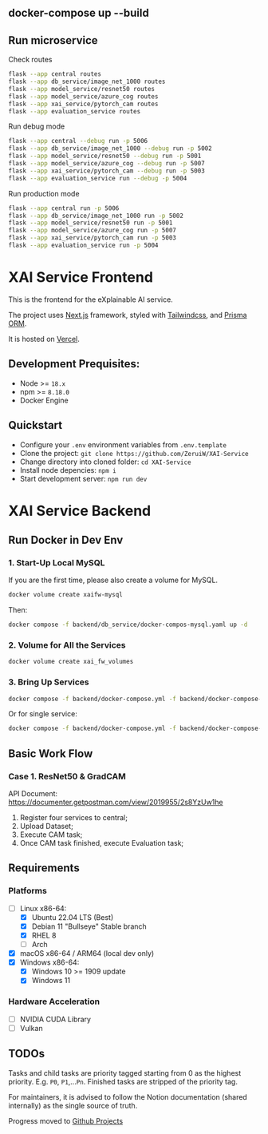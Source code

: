 ## docker-compose up --build

## Run microservice
Check routes

```bash
flask --app central routes
flask --app db_service/image_net_1000 routes
flask --app model_service/resnet50 routes
flask --app model_service/azure_cog routes
flask --app xai_service/pytorch_cam routes
flask --app evaluation_service routes
```

Run debug mode

```bash
flask --app central --debug run -p 5006
flask --app db_service/image_net_1000 --debug run -p 5002
flask --app model_service/resnet50 --debug run -p 5001
flask --app model_service/azure_cog --debug run -p 5007
flask --app xai_service/pytorch_cam --debug run -p 5003
flask --app evaluation_service run --debug -p 5004
```

Run production mode

```bash
flask --app central run -p 5006
flask --app db_service/image_net_1000 run -p 5002
flask --app model_service/resnet50 run -p 5001
flask --app model_service/azure_cog run -p 5007
flask --app xai_service/pytorch_cam run -p 5003
flask --app evaluation_service run -p 5004
```

# XAI Service Frontend

This is the frontend for the eXplainable AI service.

The project uses [Next.js](https://nextjs.org) framework, styled with [Tailwindcss](https://tailwindcss.com), and [Prisma ORM](https://prisma.io).

It is hosted on [Vercel](https://vercel.com).

## Development Prequisites:

-   Node >= `18.x`
-   npm >= `8.18.0`
-   Docker Engine

## Quickstart

-   Configure your `.env` environment variables from `.env.template`
-   Clone the project: `git clone https://github.com/ZeruiW/XAI-Service`
-   Change directory into cloned folder: `cd XAI-Service`
-   Install node depencies: `npm i`
-   Start development server: `npm run dev`

# XAI Service Backend

## Run Docker in Dev Env

### 1. Start-Up Local MySQL

If you are the first time, please also create a volume for MySQL.

``` bash
docker volume create xaifw-mysql
```

Then:

``` bash
docker compose -f backend/db_service/docker-compos-mysql.yaml up -d
```

### 2. Volume for All the Services

``` bash
docker volume create xai_fw_volumes
```

### 3. Bring Up Services

```bash
docker compose -f backend/docker-compose.yml -f backend/docker-compose-dev.yml up --build
```

Or for single service:

```bash
docker compose -f backend/docker-compose.yml -f backend/docker-compose-dev.yml up [service_name] --build
```



## Basic Work Flow

### Case 1. ResNet50 & GradCAM

API Document: https://documenter.getpostman.com/view/2019955/2s8YzUw1he

1. Register four services to central;
2. Upload Dataset;
3. Execute CAM task;
4. Once CAM task finished, execute Evaluation task;





## Requirements

### Platforms

-   [ ] Linux x86-64:
    -   [x] Ubuntu 22.04 LTS (Best)
    -   [x] Debian 11 "Bullseye" Stable branch
    -   [x] RHEL 8
    -   [ ] Arch
-   [x] macOS x86-64 / ARM64 (local dev only)
-   [x] Windows x86-64:
    -   [x] Windows 10 >= 1909 update
    -   [x] Windows 11

### Hardware Acceleration

-   [ ] NVIDIA CUDA Library
-   [ ] Vulkan

## TODOs

Tasks and child tasks are priority tagged starting from 0 as the highest priority. E.g. `P0`, `P1`,...`Pn`. Finished tasks are stripped of the priority tag.

For maintainers, it is advised to follow the Notion documentation (shared internally) as the single source of truth.

Progress moved to [Github Projects](https://github.com/users/ZeruiW/projects/4)
